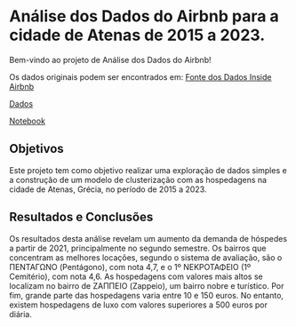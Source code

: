 # Análise dos Dados do Airbnb para a cidade de Atenas de 2015 a 2023.

Bem-vindo ao projeto de Análise dos Dados do Airbnb!

Os dados originais podem ser encontrados em: [Fonte dos Dados Inside Airbnb](https://insideairbnb.com/get-the-data)

[Dados](https://github.com/GBruneri/Gbruneri/tree/main/Airbnb_Athenas/Dataframe)

[Notebook](https://github.com/GBruneri/Gbruneri/blob/main/Airbnb_Athenas/Notebook/Projeto_Airbnb_Gr%C3%A9cia.ipynb)

## Objetivos
Este projeto tem como objetivo realizar uma exploração de dados simples e a construção de um modelo de clusterização com as hospedagens na cidade de Atenas, Grécia, no período de 2015 a 2023.


## Resultados e Conclusões
Os resultados desta análise revelam um aumento da demanda de hóspedes a partir de 2021, principalmente no segundo semestre. Os bairros que concentram as melhores locações, segundo o sistema de avaliação, são o ΠΕΝΤΑΓΩΝΟ (Pentágono), com nota 4,7, e o 1º ΝΕΚΡΟΤΑΦΕΙΟ (1º Cemitério), com nota 4,6. As hospedagens com valores mais altos se localizam no bairro de ΖΑΠΠΕΙΟ (Zappeio), um bairro nobre e turístico. Por fim, grande parte das hospedagens varia entre 10 e 150 euros. No entanto, existem hospedagens de luxo com valores superiores a 500 euros por diária.
